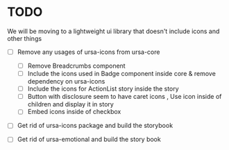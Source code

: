 # TODO

We will be moving to a lightweight ui library that doesn't include icons and other things

- [ ] Remove any usages of ursa-icons from ursa-core
    
    - [ ] Remove Breadcrumbs component
    - [ ] Include the icons used in Badge component inside core & remove dependency on ursa-icons
    - [ ] Include the icons for ActionList story inside the story
    - [ ] Button with disclosure seem to have caret icons , Use icon inside of children and display it in story
    - [ ] Embed icons inside of checkbox

- [ ] Get rid of ursa-icons package and build the storybook

- [ ] Get rid of ursa-emotional and build the story book